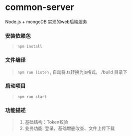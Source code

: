 # common-server
Node.js + mongoDB 实现的web后端服务

### 安装依赖包
> `npm install`


### 文件编译
> `npm run listen` , 自动将.ts转换为js格式， /build 目录下


### 启动项目
> `npm run start`


### 功能描述

> 1. 基础结构：Token校验
> 2. 业务功能: 登录，基础增删改查、文件上传下载
